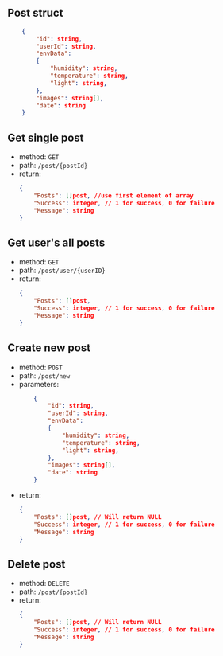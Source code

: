 ## Post struct
```json
    {
        "id": string,
        "userId": string,
        "envData":
        {
            "humidity": string,
            "temperature": string,
            "light": string,
        },
        "images": string[],
        "date": string
    }
```

## Get single post
- method: `GET`
- path: `/post/{postId}`
- return: 
    ```json
    {
        "Posts": []post, //use first element of array
        "Success": integer, // 1 for success, 0 for failure
        "Message": string
    }
    ```


## Get user's all posts
- method: `GET`
- path: `/post/user/{userID}`
- return: 
    ```json
    {
        "Posts": []post,
        "Success": integer, // 1 for success, 0 for failure
        "Message": string
    }
    ```

## Create new post
- method: `POST`
- path: `/post/new`
- parameters: 
    ```json
        {
            "id": string,
            "userId": string,
            "envData":
            {
                "humidity": string,
                "temperature": string,
                "light": string,
            },
            "images": string[],
            "date": string
        }
    ```
- return:
    ```json
    {
        "Posts": []post, // Will return NULL
        "Success": integer, // 1 for success, 0 for failure
        "Message": string
    }
    ```

## Delete post
- method: `DELETE`
- path: `/post/{postId}`
- return:
    ```json
    {
        "Posts": []post, // Will return NULL
        "Success": integer, // 1 for success, 0 for failure
        "Message": string
    }
    ```